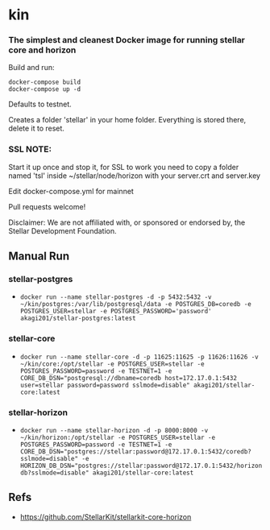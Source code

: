 # kin

### The simplest and cleanest Docker image for running stellar core and horizon

Build and run:

    docker-compose build
    docker-compose up -d

Defaults to testnet.

Creates a folder 'stellar' in your home folder.  Everything is stored there, delete it to reset.

### SSL NOTE:

Start it up once and stop it, for SSL to work you need to copy a folder named 'tsl' inside ~/stellar/node/horizon with your server.crt and server.key

Edit docker-compose.yml for mainnet

Pull requests welcome!

Disclaimer: We are not affiliated with, or sponsored or endorsed by, the Stellar Development Foundation.

## Manual Run

### stellar-postgres
* `docker run --name stellar-postgres -d -p 5432:5432 -v ~/kin/postgres:/var/lib/postgresql/data -e POSTGRES_DB=coredb -e POSTGRES_USER=stellar -e POSTGRES_PASSWORD='password' akagi201/stellar-postgres:latest`

### stellar-core
* `docker run --name stellar-core -d -p 11625:11625 -p 11626:11626 -v ~/kin/core:/opt/stellar -e POSTGRES_USER=stellar -e POSTGRES_PASSWORD=password -e TESTNET=1 -e CORE_DB_DSN="postgresql://dbname=coredb host=172.17.0.1:5432 user=stellar password=password sslmode=disable" akagi201/stellar-core:latest`

### stellar-horizon
* `docker run --name stellar-horizon -d -p 8000:8000 -v ~/kin/horizon:/opt/stellar -e POSTGRES_USER=stellar -e POSTGRES_PASSWORD=password -e TESTNET=1 -e CORE_DB_DSN="postgres://stellar:password@172.17.0.1:5432/coredb?sslmode=disable" -e HORIZON_DB_DSN="postgres://stellar:password@172.17.0.1:5432/horizondb?sslmode=disable" akagi201/stellar-core:latest`

## Refs
* <https://github.com/StellarKit/stellarkit-core-horizon>
